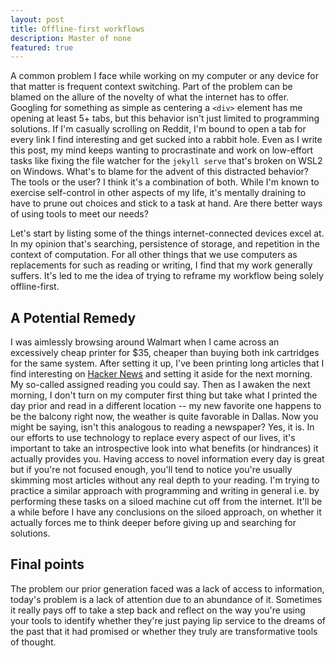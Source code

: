 ```yaml
---
layout: post
title: Offline-first workflows
description: Master of none
featured: true
---
```


A common problem I face while working on my computer or any device for that
matter is frequent context switching. Part of the problem can be blamed on the
allure of the novelty of what the internet has to offer. Googling for something
as simple as centering a `<div>` element has me opening at least 5+ tabs, but
this behavior isn't just limited to programming solutions. If I'm casually
scrolling on Reddit, I'm bound to open a tab for every link I find interesting
and get sucked into a rabbit hole. Even as I write this post, my mind keeps
wanting to procrastinate and work on low-effort tasks like fixing the file
watcher for the `jekyll serve` that's broken on WSL2 on Windows. What's to blame
for the advent of this distracted behavior? The tools or the user? I think it's
a combination of both. While I'm known to exercise self-control in other aspects
of my life, it's mentally draining to have to prune out choices and stick to a
task at hand. Are there better ways of using tools to meet our needs?

Let's start by listing some of the things internet-connected devices excel at.
In my opinion that's searching, persistence of storage, and repetition in the
context of computation. For all other things that we use computers as
replacements for such as reading or writing, I find that my work generally
suffers. It's led to me the idea of trying to reframe my workflow being solely
offline-first.

## A Potential Remedy
I was aimlessly browsing around Walmart when I came across an excessively cheap
printer for $35, cheaper than buying both ink cartridges for the same system.
After setting it up, I've been printing long articles that I find interesting on
[Hacker News](news.ycombinator.com) and setting it aside for the next morning.
My so-called assigned reading you could say. Then as I awaken the next morning,
I don't turn on my computer first thing but take what I printed the day prior
and read in a different location -- my new favorite one happens to be the
balcony right now, the weather is quite favorable in Dallas. Now you might be
saying, isn't this analogous to reading a newspaper? Yes, it is. In our
efforts to use technology to replace every aspect of our lives, it's important
to take an introspective look into what benefits (or hindrances) it actually
provides you. Having access to novel information every day is great but if you're
not focused enough, you'll tend to notice you're usually skimming most articles
without any real depth to your reading. I'm trying to practice a similar
approach with programming and writing in general i.e. by performing these tasks
on a siloed machine cut off from the internet. It'll be a while before I have
any conclusions on the siloed approach, on whether it actually forces me to
think deeper before giving up and searching for solutions.

## Final points
The problem our prior generation faced was a lack of access to information,
today's problem is a lack of attention due to an abundance of it. Sometimes it
really pays off to take a step back and reflect on the way you're using your
tools to identify whether they're just paying lip service to the dreams of the
past that it had promised or whether they truly are transformative tools of
thought.
